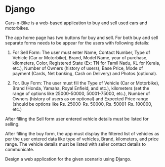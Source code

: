 # Django

Cars-n-Bike is a web-based application to buy and sell used cars and motorbikes.

The app home page has two buttons for buy and sell. For both buy and sell separate forms needs to be appear for the users with following details:

1. For Sell Form: The user must enter Name, Contact Number, Type of Vehicle (Car or Motorbike), Brand, Model Name, year of purchase, kilometers, Color, Registered State (Ex: TN for Tamil Nadu, KL for Kerala, etc.), Number of Owners (history of users), Base Price, Mode of payment (Cards, Net banking, Cash on Delivery) and Photos (optional).

2. For. Buy Form: The user must fill the Type of Vehicle (Car or Motorbike), Brand (Honda, Yamaha, Royal Enfield, and etc.), kilometers (set the range of options like 25000-50000, 50001-75000, etc.), Number of Owners (history of users as on optional) and Expected Price range (should be options like Rs. 25000-Rs. 50000, Rs. 50001-Rs. 100000, etc.)

After filling the Sell form user entered vehicle details must be listed for selling.

After filling the buy form, the app must display the filtered list of vehicles as per the user entered data like type of vehicles, Brand, kilometers, and price range. The vehicle details must be listed with seller contact details to communicate.

Design a web application for the given scenario using Django.

